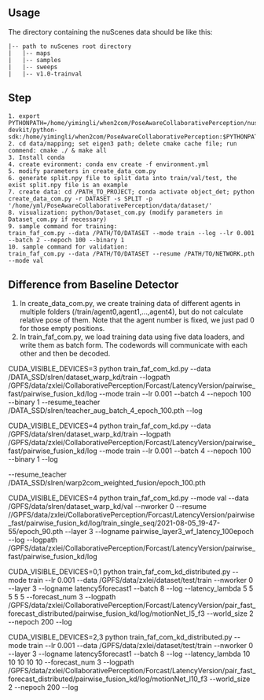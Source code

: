 ## Usage
The directory containing the nuScenes data should be like this:
```
|-- path to nuScenes root directory
|   |-- maps
|   |-- samples
|   |-- sweeps
|   |-- v1.0-trainval
```
## Step

```
1. export PYTHONPATH=/home/yimingli/when2com/PoseAwareCollaborativePerception/nuscenes-devkit/python-sdk:/home/yimingli/when2com/PoseAwareCollaborativePerception:$PYTHONPATH
2. cd data/mapping; set eigen3 path; delete cmake cache file; run commend: cmake ./ & make all
3. Install conda
4. create evironment: conda env create -f environment.yml
5. modify parameters in create_data_com.py
6. generate split.npy file to split data into train/val/test, the exist split.npy file is an example 
7. create data: cd /PATH_TO_PROJECT; conda activate object_det; python create_data_com.py -r DATASET -s SPLIT -p '/home/yml/PoseAwareCollaborativePerception/data/dataset/'
8. visualization: python/Dataset_com.py (modify parameters in Dataset_com.py if necessary)
9. sample command for training:
train_faf_com.py --data /PATH/TO/DATASET --mode train --log --lr 0.001 --batch 2 --nepoch 100 --binary 1
10. sample command for validation:
train_faf_com.py --data /PATH/TO/DATASET --resume /PATH/TO/NETWORK.pth --mode val
```
## Difference from Baseline Detector

1. In create_data_com.py, we create training data of different agents in multiple folders (/train/agent0,agent1,...,agent4), but do not calculate relative pose of them. Note that the agent number is fixed, we just pad 0 for those empty positions.
2. In train_faf_com.py, we load training data using five data loaders, and write them as batch form. The codewords will communicate with each other and then be decoded. 


CUDA_VISIBLE_DEVICES=3 python train_faf_com_kd.py --data /DATA_SSD/slren/dataset_warp_kd/train --logpath /GPFS/data/zxlei/CollaborativePerception/Forcast/LatencyVersion/pairwise_fast/pairwise_fusion_kd/log --mode train --lr 0.001 --batch 4 --nepoch 100 --binary 1 --resume_teacher /DATA_SSD/slren/teacher_aug_batch_4_epoch_100.pth --log


CUDA_VISIBLE_DEVICES=4 python train_faf_com_kd.py --data /GPFS/data/slren/dataset_warp_kd/train --logpath /GPFS/data/zxlei/CollaborativePerception/Forcast/LatencyVersion/pairwise_fast/pairwise_fusion_kd/log --mode train --lr 0.001 --batch 4 --nepoch 100 --binary 1 --log

--resume_teacher /DATA_SSD/slren/warp2com_weighted_fusion/epoch_100.pth


CUDA_VISIBLE_DEVICES=4 python train_faf_com_kd.py --mode val --data /GPFS/data/slren/dataset_warp_kd/val --nworker 0 --resume //GPFS/data/zxlei/CollaborativePerception/Forcast/LatencyVersion/pairwise_fast/pairwise_fusion_kd/log/train_single_seq/2021-08-05_19-47-55/epoch_90.pth --layer 3 --logname pairwise_layer3_wf_latency_100epoch --log --logpath /GPFS/data/zxlei/CollaborativePerception/Forcast/LatencyVersion/pairwise_fast/pairwise_fusion_kd/log

CUDA_VISIBLE_DEVICES=0,1 python train_faf_com_kd_distributed.py --mode train --lr 0.001 --data /GPFS/data/zxlei/dataset/test/train --nworker 0 --layer 3 --logname latency5forecast1 --batch 8 --log --latency_lambda 5 5 5 5 5 --forecast_num 3 --logpath /GPFS/data/zxlei/CollaborativePerception/Forcast/LatencyVersion/pair_fast_forecast_distributed/pairwise_fusion_kd/log/motionNet_l5_f3 --world_size 2 --nepoch 200 --log

CUDA_VISIBLE_DEVICES=2,3 python train_faf_com_kd_distributed.py --mode train --lr 0.001 --data /GPFS/data/zxlei/dataset/test/train --nworker 0 --layer 3 --logname latency5forecast1 --batch 8 --log --latency_lambda 10 10 10 10 10 --forecast_num 3 --logpath /GPFS/data/zxlei/CollaborativePerception/Forcast/LatencyVersion/pair_fast_forecast_distributed/pairwise_fusion_kd/log/motionNet_l10_f3 --world_size 2 --nepoch 200 --log
